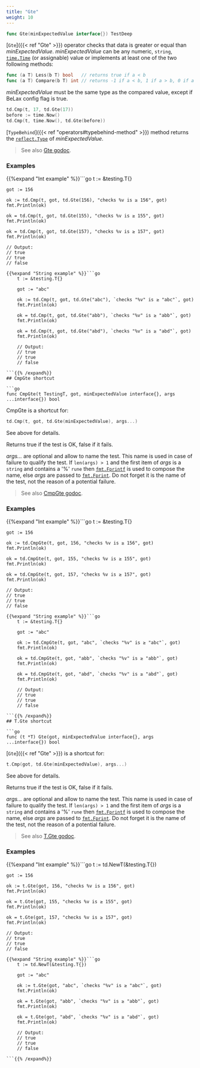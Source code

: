 ```yaml
---
title: "Gte"
weight: 10
---
```


```go
func Gte(minExpectedValue interface{}) TestDeep
```

[`Gte`]({{< ref "Gte" >}}) operator checks that data is greater or equal than
*minExpectedValue*. *minExpectedValue* can be any numeric, `string`,
[`time.Time`](https://pkg.go.dev/time/#Time) (or assignable) value or implements at least one of the
two following methods:
```go
func (a T) Less(b T) bool   // returns true if a < b
func (a T) Compare(b T) int // returns -1 if a < b, 1 if a > b, 0 if a == b
```

*minExpectedValue* must be the same type as the compared value,
except if BeLax config flag is true.

```go
td.Cmp(t, 17, td.Gte(17))
before := time.Now()
td.Cmp(t, time.Now(), td.Gte(before))
```

[`TypeBehind`]({{< ref "operators#typebehind-method" >}}) method returns the [`reflect.Type`](https://pkg.go.dev/reflect/#Type) of *minExpectedValue*.


> See also [<i class='fas fa-book'></i> Gte godoc](https://pkg.go.dev/github.com/maxatome/go-testdeep/td#Gte).

### Examples

{{%expand "Int example" %}}```go
	t := &testing.T{}

	got := 156

	ok := td.Cmp(t, got, td.Gte(156), "checks %v is ≥ 156", got)
	fmt.Println(ok)

	ok = td.Cmp(t, got, td.Gte(155), "checks %v is ≥ 155", got)
	fmt.Println(ok)

	ok = td.Cmp(t, got, td.Gte(157), "checks %v is ≥ 157", got)
	fmt.Println(ok)

	// Output:
	// true
	// true
	// false

```{{% /expand%}}
{{%expand "String example" %}}```go
	t := &testing.T{}

	got := "abc"

	ok := td.Cmp(t, got, td.Gte("abc"), `checks "%v" is ≥ "abc"`, got)
	fmt.Println(ok)

	ok = td.Cmp(t, got, td.Gte("abb"), `checks "%v" is ≥ "abb"`, got)
	fmt.Println(ok)

	ok = td.Cmp(t, got, td.Gte("abd"), `checks "%v" is ≥ "abd"`, got)
	fmt.Println(ok)

	// Output:
	// true
	// true
	// false

```{{% /expand%}}
## CmpGte shortcut

```go
func CmpGte(t TestingT, got, minExpectedValue interface{}, args ...interface{}) bool
```

CmpGte is a shortcut for:

```go
td.Cmp(t, got, td.Gte(minExpectedValue), args...)
```

See above for details.

Returns true if the test is OK, false if it fails.

*args...* are optional and allow to name the test. This name is
used in case of failure to qualify the test. If `len(args) > 1` and
the first item of *args* is a `string` and contains a '%' `rune` then
[`fmt.Fprintf`](https://pkg.go.dev/fmt/#Fprintf) is used to compose the name, else *args* are passed to
[`fmt.Fprint`](https://pkg.go.dev/fmt/#Fprint). Do not forget it is the name of the test, not the
reason of a potential failure.


> See also [<i class='fas fa-book'></i> CmpGte godoc](https://pkg.go.dev/github.com/maxatome/go-testdeep/td#CmpGte).

### Examples

{{%expand "Int example" %}}```go
	t := &testing.T{}

	got := 156

	ok := td.CmpGte(t, got, 156, "checks %v is ≥ 156", got)
	fmt.Println(ok)

	ok = td.CmpGte(t, got, 155, "checks %v is ≥ 155", got)
	fmt.Println(ok)

	ok = td.CmpGte(t, got, 157, "checks %v is ≥ 157", got)
	fmt.Println(ok)

	// Output:
	// true
	// true
	// false

```{{% /expand%}}
{{%expand "String example" %}}```go
	t := &testing.T{}

	got := "abc"

	ok := td.CmpGte(t, got, "abc", `checks "%v" is ≥ "abc"`, got)
	fmt.Println(ok)

	ok = td.CmpGte(t, got, "abb", `checks "%v" is ≥ "abb"`, got)
	fmt.Println(ok)

	ok = td.CmpGte(t, got, "abd", `checks "%v" is ≥ "abd"`, got)
	fmt.Println(ok)

	// Output:
	// true
	// true
	// false

```{{% /expand%}}
## T.Gte shortcut

```go
func (t *T) Gte(got, minExpectedValue interface{}, args ...interface{}) bool
```

[`Gte`]({{< ref "Gte" >}}) is a shortcut for:

```go
t.Cmp(got, td.Gte(minExpectedValue), args...)
```

See above for details.

Returns true if the test is OK, false if it fails.

*args...* are optional and allow to name the test. This name is
used in case of failure to qualify the test. If `len(args) > 1` and
the first item of *args* is a `string` and contains a '%' `rune` then
[`fmt.Fprintf`](https://pkg.go.dev/fmt/#Fprintf) is used to compose the name, else *args* are passed to
[`fmt.Fprint`](https://pkg.go.dev/fmt/#Fprint). Do not forget it is the name of the test, not the
reason of a potential failure.


> See also [<i class='fas fa-book'></i> T.Gte godoc](https://pkg.go.dev/github.com/maxatome/go-testdeep/td#T.Gte).

### Examples

{{%expand "Int example" %}}```go
	t := td.NewT(&testing.T{})

	got := 156

	ok := t.Gte(got, 156, "checks %v is ≥ 156", got)
	fmt.Println(ok)

	ok = t.Gte(got, 155, "checks %v is ≥ 155", got)
	fmt.Println(ok)

	ok = t.Gte(got, 157, "checks %v is ≥ 157", got)
	fmt.Println(ok)

	// Output:
	// true
	// true
	// false

```{{% /expand%}}
{{%expand "String example" %}}```go
	t := td.NewT(&testing.T{})

	got := "abc"

	ok := t.Gte(got, "abc", `checks "%v" is ≥ "abc"`, got)
	fmt.Println(ok)

	ok = t.Gte(got, "abb", `checks "%v" is ≥ "abb"`, got)
	fmt.Println(ok)

	ok = t.Gte(got, "abd", `checks "%v" is ≥ "abd"`, got)
	fmt.Println(ok)

	// Output:
	// true
	// true
	// false

```{{% /expand%}}
